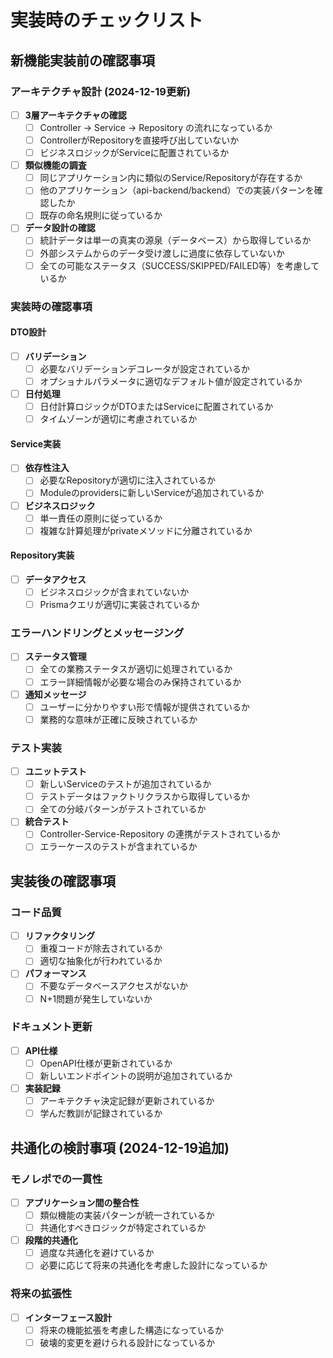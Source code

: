 # 実装時のチェックリスト

## 新機能実装前の確認事項

### アーキテクチャ設計 (2024-12-19更新)

- [ ] **3層アーキテクチャの確認**
    - [ ] Controller → Service → Repository の流れになっているか
    - [ ] ControllerがRepositoryを直接呼び出していないか
    - [ ] ビジネスロジックがServiceに配置されているか

- [ ] **類似機能の調査**
    - [ ] 同じアプリケーション内に類似のService/Repositoryが存在するか
    - [ ] 他のアプリケーション（api-backend/backend）での実装パターンを確認したか
    - [ ] 既存の命名規則に従っているか

- [ ] **データ設計の確認**
    - [ ] 統計データは単一の真実の源泉（データベース）から取得しているか
    - [ ] 外部システムからのデータ受け渡しに過度に依存していないか
    - [ ] 全ての可能なステータス（SUCCESS/SKIPPED/FAILED等）を考慮しているか

### 実装時の確認事項

#### DTO設計

- [ ] **バリデーション**
    - [ ] 必要なバリデーションデコレータが設定されているか
    - [ ] オプショナルパラメータに適切なデフォルト値が設定されているか

- [ ] **日付処理**
    - [ ] 日付計算ロジックがDTOまたはServiceに配置されているか
    - [ ] タイムゾーンが適切に考慮されているか

#### Service実装

- [ ] **依存性注入**
    - [ ] 必要なRepositoryが適切に注入されているか
    - [ ] Moduleのprovidersに新しいServiceが追加されているか

- [ ] **ビジネスロジック**
    - [ ] 単一責任の原則に従っているか
    - [ ] 複雑な計算処理がprivateメソッドに分離されているか

#### Repository実装

- [ ] **データアクセス**
    - [ ] ビジネスロジックが含まれていないか
    - [ ] Prismaクエリが適切に実装されているか

### エラーハンドリングとメッセージング

- [ ] **ステータス管理**
    - [ ] 全ての業務ステータスが適切に処理されているか
    - [ ] エラー詳細情報が必要な場合のみ保持されているか

- [ ] **通知メッセージ**
    - [ ] ユーザーに分かりやすい形で情報が提供されているか
    - [ ] 業務的な意味が正確に反映されているか

### テスト実装

- [ ] **ユニットテスト**
    - [ ] 新しいServiceのテストが追加されているか
    - [ ] テストデータはファクトリクラスから取得しているか
    - [ ] 全ての分岐パターンがテストされているか

- [ ] **統合テスト**
    - [ ] Controller-Service-Repository の連携がテストされているか
    - [ ] エラーケースのテストが含まれているか

## 実装後の確認事項

### コード品質

- [ ] **リファクタリング**
    - [ ] 重複コードが除去されているか
    - [ ] 適切な抽象化が行われているか

- [ ] **パフォーマンス**
    - [ ] 不要なデータベースアクセスがないか
    - [ ] N+1問題が発生していないか

### ドキュメント更新

- [ ] **API仕様**
    - [ ] OpenAPI仕様が更新されているか
    - [ ] 新しいエンドポイントの説明が追加されているか

- [ ] **実装記録**
    - [ ] アーキテクチャ決定記録が更新されているか
    - [ ] 学んだ教訓が記録されているか

## 共通化の検討事項 (2024-12-19追加)

### モノレポでの一貫性

- [ ] **アプリケーション間の整合性**
    - [ ] 類似機能の実装パターンが統一されているか
    - [ ] 共通化すべきロジックが特定されているか

- [ ] **段階的共通化**
    - [ ] 過度な共通化を避けているか
    - [ ] 必要に応じて将来の共通化を考慮した設計になっているか

### 将来の拡張性

- [ ] **インターフェース設計**
    - [ ] 将来の機能拡張を考慮した構造になっているか
    - [ ] 破壊的変更を避けられる設計になっているか
